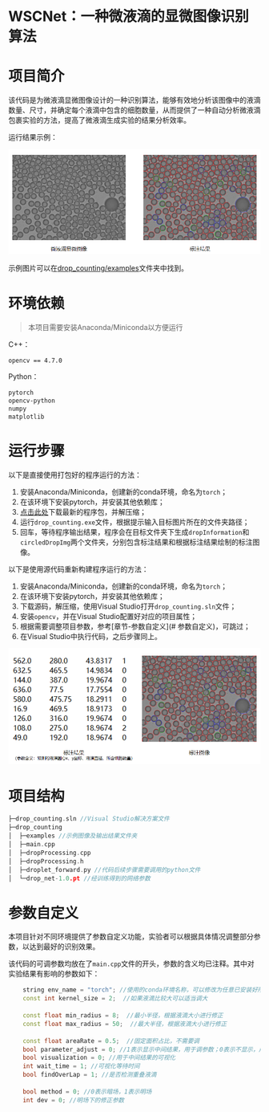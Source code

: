 # WSCNet：一种微液滴的显微图像识别算法

# 项目简介

该代码是为微液滴显微图像设计的一种识别算法，能够有效地分析该图像中的液滴数量、尺寸，并确定每个液滴中包含的细胞数量，从而提供了一种自动分析微液滴包裹实验的方法，提高了微液滴生成实验的结果分析效率。

运行结果示例：

![image-20230711143425309](./imgs/circled_img.png)

示例图片可以在[drop_counting/examples](https://github.com/Loyage/WSCNet/tree/master/drop_counting/examples)文件夹中找到。



# 环境依赖

>  本项目需要安装Anaconda/Miniconda以方便运行

C++：

```
opencv == 4.7.0
```

Python：

```
pytorch
opencv-python
numpy
matplotlib
```



# 运行步骤

以下是直接使用打包好的程序运行的方法：

1. 安装Anaconda/Miniconda，创建新的conda环境，命名为`torch`；
2. 在该环境下安装pytorch，并安装其他依赖库；
3. [点击此处](https://github.com/Loyage/WSCNet/releases/download/v1.0.0/drop_counting-v1.0.0.zip)下载最新的程序包，并解压缩；
4. 运行`drop_counting.exe`文件，根据提示输入目标图片所在的文件夹路径；
5. 回车，等待程序输出结果，程序会在目标文件夹下生成`dropInformation`和`circledDropImg`两个文件夹，分别包含标注结果和根据标注结果绘制的标注图像。



以下是使用源代码重新构建程序运行的方法：

1. 安装Anaconda/Miniconda，创建新的conda环境，命名为`torch`；
2. 在该环境下安装pytorch，并安装其他依赖库；
3. 下载源码，解压缩，使用Visual Studio打开`drop_counting.sln`文件；
4. 安装`opencv`，并在Visual Studio配置好对应的项目属性；
5. 根据需要调整项目参数，参考[章节-参数自定义](# 参数自定义)，可跳过；
6. 在Visual Studio中执行代码，之后步骤同上。

![image-20230710211328933](./imgs/label_result.png)



# 项目结构

```c++
├─drop_counting.sln //Visual Studio解决方案文件
├─drop_counting
│  ├─examples //示例图像及输出结果文件夹
│  ├─main.cpp
│  ├─dropProcessing.cpp
│  ├─dropProcessing.h
│  ├─droplet_forward.py //代码后续步骤需要调用的python文件
│  └─drop_net-1.0.pt //经训练得到的网络参数
```



# 参数自定义

本项目针对不同环境提供了参数自定义功能，实验者可以根据具体情况调整部分参数，以达到最好的识别效果。

该代码的可调参数均放在了`main.cpp`文件的开头，参数的含义均已注释。其中对实验结果有影响的参数如下：

```c++
	string env_name = "torch"; //使用的conda环境名称，可以修改为任意已安装好所有所需库的环境名称
	const int kernel_size = 2;  //如果液滴比较大可以适当调大

	const float min_radius = 8;  //最小半径，根据液滴大小进行修正
	const float max_radius = 50;  //最大半径，根据液滴大小进行修正

	const float areaRate = 0.5;  //固定面积占比，不需要调
	bool parameter_adjust = 0; //1表示显示中间结果，用于调参数；0表示不显示，用于批处理
	bool visualization = 0; //用于中间结果的可视化
	int wait_time = 1; //可视化等待时间
	bool findOverLap = 1; //是否检测重叠液滴

	bool method = 0; //0表示暗场，1表示明场
	int dev = 0; //明场下的修正参数
```

